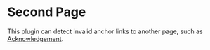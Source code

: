 # Second Page

This plugin can detect invalid anchor links to another page, such as 
[Acknowledgement](index.md#BAD_ANCHOR).
